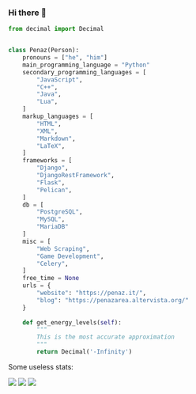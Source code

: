 ### Hi there 👋

```py
from decimal import Decimal


class Penaz(Person):
    pronouns = ["he", "him"]
    main_programming_language = "Python"
    secondary_programming_languages = [
        "JavaScript",
        "C++",
        "Java",
        "Lua",
    ]
    markup_languages = [
        "HTML",
        "XML",
        "Markdown",
        "LaTeX",
    ]
    frameworks = [
        "Django",
        "DjangoRestFramework",
        "Flask",
        "Pelican",
    ]
    db = [
        "PostgreSQL",
        "MySQL",
        "MariaDB"
    ]
    misc = [
        "Web Scraping",
        "Game Development",
        "Celery",
    ]
    free_time = None
    urls = {
        "website": "https://penaz.it/",
        "blog": "https://penazarea.altervista.org/"
    }
    
    def get_energy_levels(self):
        """
        This is the most accurate approximation
        """
        return Decimal('-Infinity')
```

Some useless stats:

![](http://github-profile-summary-cards.vercel.app/api/cards/stats?username=penaz91&theme=monokai)
![](http://github-profile-summary-cards.vercel.app/api/cards/repos-per-language?username=penaz91&theme=monokai)
![](http://github-profile-summary-cards.vercel.app/api/cards/most-commit-language?username=penaz91&theme=monokai)
